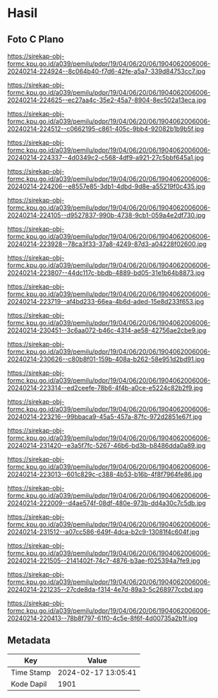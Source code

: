 # Hasil

## Foto C Plano

https://sirekap-obj-formc.kpu.go.id/a039/pemilu/pdpr/19/04/06/20/06/1904062006006-20240214-224924--8c064b40-f7d6-42fe-a5a7-339d84753cc7.jpg

https://sirekap-obj-formc.kpu.go.id/a039/pemilu/pdpr/19/04/06/20/06/1904062006006-20240214-224625--ec27aa4c-35e2-45a7-8904-8ec502a13eca.jpg

https://sirekap-obj-formc.kpu.go.id/a039/pemilu/pdpr/19/04/06/20/06/1904062006006-20240214-224512--c0662195-c861-405c-9bb4-92082b1b9b5f.jpg

https://sirekap-obj-formc.kpu.go.id/a039/pemilu/pdpr/19/04/06/20/06/1904062006006-20240214-224337--4d0349c2-c568-4df9-a921-27c5bbf645a1.jpg

https://sirekap-obj-formc.kpu.go.id/a039/pemilu/pdpr/19/04/06/20/06/1904062006006-20240214-224206--e8557e85-3db1-4dbd-9d8e-a55219f0c435.jpg

https://sirekap-obj-formc.kpu.go.id/a039/pemilu/pdpr/19/04/06/20/06/1904062006006-20240214-224105--d9527837-990b-4738-9cb1-059a4e2df730.jpg

https://sirekap-obj-formc.kpu.go.id/a039/pemilu/pdpr/19/04/06/20/06/1904062006006-20240214-223928--78ca3f33-37a8-4249-87d3-a04228f02600.jpg

https://sirekap-obj-formc.kpu.go.id/a039/pemilu/pdpr/19/04/06/20/06/1904062006006-20240214-223807--44dc117c-bbdb-4889-bd05-31e1b64b8873.jpg

https://sirekap-obj-formc.kpu.go.id/a039/pemilu/pdpr/19/04/06/20/06/1904062006006-20240214-223719--af4bd233-66ea-4b6d-aded-15e8d233f653.jpg

https://sirekap-obj-formc.kpu.go.id/a039/pemilu/pdpr/19/04/06/20/06/1904062006006-20240214-230451--3c6aa072-b46c-4314-ae58-42756ae2cbe9.jpg

https://sirekap-obj-formc.kpu.go.id/a039/pemilu/pdpr/19/04/06/20/06/1904062006006-20240214-230626--c80b8f01-159b-408a-b262-58e951d2bd91.jpg

https://sirekap-obj-formc.kpu.go.id/a039/pemilu/pdpr/19/04/06/20/06/1904062006006-20240214-223314--ed2ceefe-78b6-4f4b-a0ce-e5224c82b2f9.jpg

https://sirekap-obj-formc.kpu.go.id/a039/pemilu/pdpr/19/04/06/20/06/1904062006006-20240214-223216--99bbaca9-45a5-457a-87fc-972d2851e67f.jpg

https://sirekap-obj-formc.kpu.go.id/a039/pemilu/pdpr/19/04/06/20/06/1904062006006-20240214-231420--e3a5f7fc-5267-46b6-bd3b-b8486dda0a89.jpg

https://sirekap-obj-formc.kpu.go.id/a039/pemilu/pdpr/19/04/06/20/06/1904062006006-20240214-223013--601c829c-c388-4b53-b16b-4f8f7964fe86.jpg

https://sirekap-obj-formc.kpu.go.id/a039/pemilu/pdpr/19/04/06/20/06/1904062006006-20240214-222009--d4ae574f-08df-480e-973b-dd4a30c7c5db.jpg

https://sirekap-obj-formc.kpu.go.id/a039/pemilu/pdpr/19/04/06/20/06/1904062006006-20240214-231512--a07cc586-649f-4dca-b2c9-13081f4c604f.jpg

https://sirekap-obj-formc.kpu.go.id/a039/pemilu/pdpr/19/04/06/20/06/1904062006006-20240214-221505--2141402f-74c7-4876-b3ae-f025394a7fe9.jpg

https://sirekap-obj-formc.kpu.go.id/a039/pemilu/pdpr/19/04/06/20/06/1904062006006-20240214-221235--27cde8da-f314-4e7d-89a3-5c268977ccbd.jpg

https://sirekap-obj-formc.kpu.go.id/a039/pemilu/pdpr/19/04/06/20/06/1904062006006-20240214-220413--78b8f797-61f0-4c5e-8f6f-4d00735a2b1f.jpg


## Metadata

| Key        | Value               |
| ---------- | ------------------- |
| Time Stamp | 2024-02-17 13:05:41 |
| Kode Dapil | 1901                |



